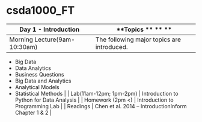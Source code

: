 # csda1000_FT
| **Day 1 - Introduction** | **Topics  **  **                                         ** |
| --- | --- |
| Morning Lecture(9am-10:30am) | The following major topics are introduced.
- Big Data
- Data Analytics
- Business Questions
- Big Data and Analytics
- Analytical Models
- Statistical Methods
  |
| Lab(11am-12pm; 1pm-2pm) | Introduction to Python for Data Analysis |
| Homework (2pm &lt;)   | Introduction to Programming Lab |
| Readings | Chen et al. 2014 – IntroductionInform Chapter 1 &amp; 2 |